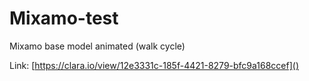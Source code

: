 # Mixamo-test

Mixamo base model animated (walk cycle)

Link: [https://clara.io/view/12e3331c-185f-4421-8279-bfc9a168ccef]()
